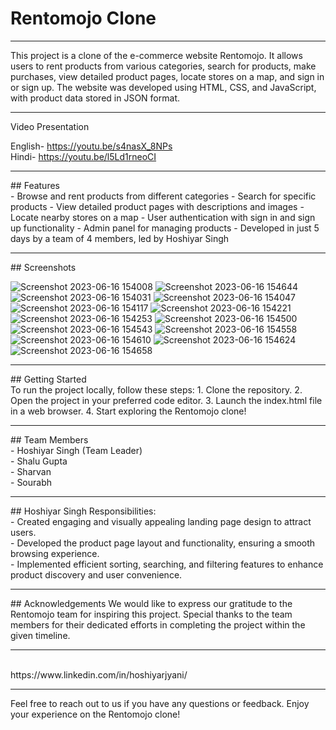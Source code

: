 # Rentomojo Clone
<hr>
This project is a clone of the e-commerce website Rentomojo. It allows users to rent products from various categories, search for products, make purchases, view detailed product pages, locate stores on a map, and sign in or sign up. The website was developed using HTML, CSS, and JavaScript, with product data stored in JSON format. <br>
<hr>
 Video Presentation <br>

English- https://youtu.be/s4nasX_8NPs <br>
Hindi- https://youtu.be/l5Ld1rneoCI

<hr>
## Features <br>
- Browse and rent products from different categories
- Search for specific products
- View detailed product pages with descriptions and images
- Locate nearby stores on a map
- User authentication with sign in and sign up functionality
- Admin panel for managing products
- Developed in just 5 days by a team of 4 members, led by Hoshiyar Singh
<hr>
## Screenshots<br>

 ![Screenshot 2023-06-16 154008](https://github.com/hoshiyarjyani/Rentomojo-Website-Clone/assets/110700928/74f4ba20-8aec-458f-90bf-3bf416b22956)
![Screenshot 2023-06-16 154644](https://github.com/hoshiyarjyani/Rentomojo-Website-Clone/assets/110700928/d768b370-da4d-4959-a051-6a6e5e4d5958)
![Screenshot 2023-06-16 154031](https://github.com/hoshiyarjyani/Rentomojo-Website-Clone/assets/110700928/9825128d-1984-448e-9cc8-f4e93859eb38)
![Screenshot 2023-06-16 154047](https://github.com/hoshiyarjyani/Rentomojo-Website-Clone/assets/110700928/9d6e4cc3-7e84-4564-b60a-4b580dfaa18c)
![Screenshot 2023-06-16 154117](https://github.com/hoshiyarjyani/Rentomojo-Website-Clone/assets/110700928/4918643e-df2f-4373-9e16-7bebf3bbaa0d)
![Screenshot 2023-06-16 154221](https://github.com/hoshiyarjyani/Rentomojo-Website-Clone/assets/110700928/ebec812a-dbec-4030-b95c-a76f9069a079)
![Screenshot 2023-06-16 154253](https://github.com/hoshiyarjyani/Rentomojo-Website-Clone/assets/110700928/564a1e3d-97d2-483c-ad68-4808e3e81728)
![Screenshot 2023-06-16 154500](https://github.com/hoshiyarjyani/Rentomojo-Website-Clone/assets/110700928/5dae8169-21bf-4bbb-9855-a699f767b9be)
![Screenshot 2023-06-16 154543](https://github.com/hoshiyarjyani/Rentomojo-Website-Clone/assets/110700928/7c155492-f2c3-42e5-9d76-866dd4141585)
![Screenshot 2023-06-16 154558](https://github.com/hoshiyarjyani/Rentomojo-Website-Clone/assets/110700928/fd58d14e-01c1-4974-a92a-a052fc200bc4)
![Screenshot 2023-06-16 154610](https://github.com/hoshiyarjyani/Rentomojo-Website-Clone/assets/110700928/c592e593-ec62-4653-915c-8d5f4ecbf6b0)
![Screenshot 2023-06-16 154624](https://github.com/hoshiyarjyani/Rentomojo-Website-Clone/assets/110700928/488157a3-8fa9-4b64-be0c-d1795fd053ba)
![Screenshot 2023-06-16 154658](https://github.com/hoshiyarjyani/Rentomojo-Website-Clone/assets/110700928/55521425-78cf-4279-bed3-bd4a8414242b)

<hr>
## Getting Started<br>
To run the project locally, follow these steps:
1. Clone the repository.
2. Open the project in your preferred code editor.
3. Launch the index.html file in a web browser.
4. Start exploring the Rentomojo clone!
<hr>
## Team Members <br>
- Hoshiyar Singh (Team Leader)<br>
- Shalu Gupta<br>
- Sharvan<br>
- Sourabh<br>
<hr>
 ## Hoshiyar Singh Responsibilities:<br>
- Created engaging and visually appealing landing page design to attract users.<br>
- Developed the product page layout and functionality, ensuring a smooth browsing experience.<br>
- Implemented efficient sorting, searching, and filtering features to enhance product discovery and user convenience.<br>
<hr>
## Acknowledgements
We would like to express our gratitude to the Rentomojo team for inspiring this project. Special thanks to the team members for their dedicated efforts in completing the project within the given timeline.
<hr><br>
https://www.linkedin.com/in/hoshiyarjyani/

<hr>
Feel free to reach out to us if you have any questions or feedback. Enjoy your experience on the Rentomojo clone!
